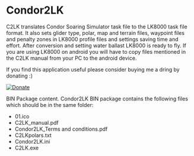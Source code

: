 # Condor2LK
C2LK translates Condor Soaring Simulator task file to the LK8000 task file format. It also sets glider type, polar, map and terrain files, waypoint files and penalty zones in LK8000 profile files and settings saving time and effort. After conversion and setting water ballast LK8000 is ready to fly. If you are using LK8000 on android you will have to copy files mentioned in the C2LK manual from your PC to the android device.

If you find this application useful please consider buying me a dring by donating :)

[![Donate](https://www.paypalobjects.com/en_US/GB/i/btn/btn_donateCC_LG.gif)](https://www.paypal.com/cgi-bin/webscr?cmd=_s-xclick&hosted_button_id=DUMZ3TG3HGRLL)

BIN Package content.
Condor2LK BIN package contains the following files which should be in the same folder:
-	01.ico
-	C2LK_manual.pdf
- Condor2LK_Terms and conditions.pdf
-	C2LKpolars.txt
-	Condor2LK.ini
-	C2LK.exe
